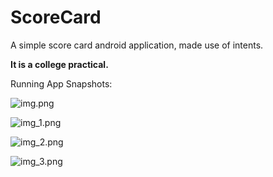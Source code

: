 # ScoreCard

A simple score card android application, made use of intents.

__It is a college practical.__

Running App Snapshots:

![img.png](img.png)

![img_1.png](img_1.png)

![img_2.png](img_2.png)

![img_3.png](img_3.png)